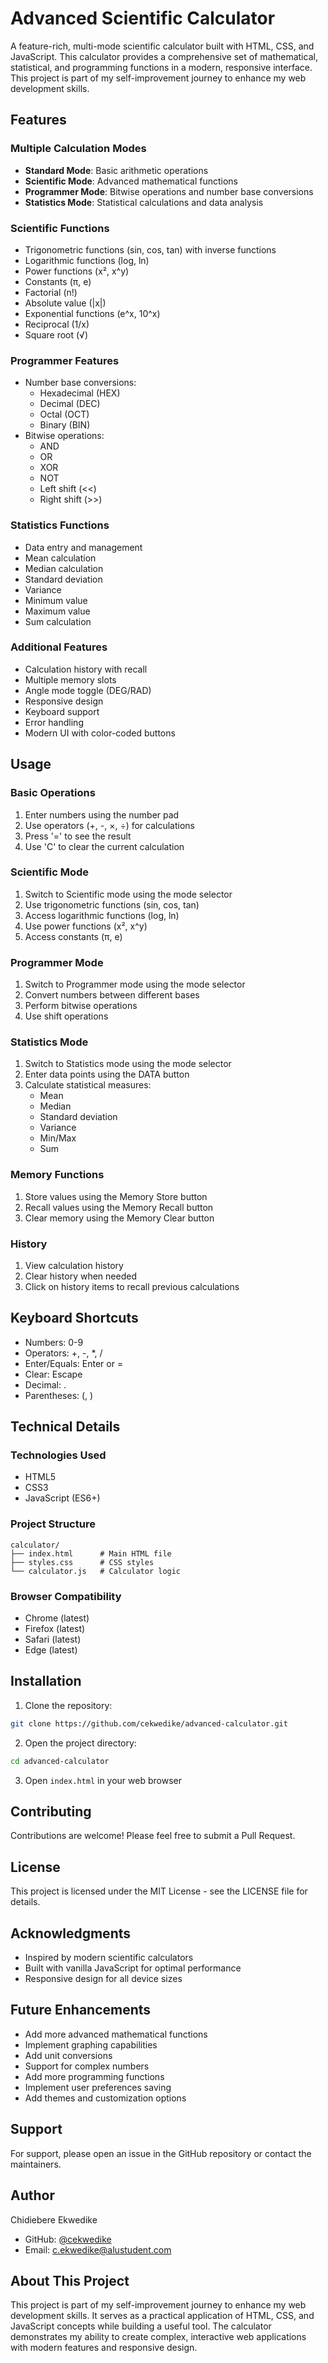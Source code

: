 # Advanced Scientific Calculator

A feature-rich, multi-mode scientific calculator built with HTML, CSS, and JavaScript. This calculator provides a comprehensive set of mathematical, statistical, and programming functions in a modern, responsive interface. This project is part of my self-improvement journey to enhance my web development skills.

## Features

### Multiple Calculation Modes
- **Standard Mode**: Basic arithmetic operations
- **Scientific Mode**: Advanced mathematical functions
- **Programmer Mode**: Bitwise operations and number base conversions
- **Statistics Mode**: Statistical calculations and data analysis

### Scientific Functions
- Trigonometric functions (sin, cos, tan) with inverse functions
- Logarithmic functions (log, ln)
- Power functions (x², x^y)
- Constants (π, e)
- Factorial (n!)
- Absolute value (|x|)
- Exponential functions (e^x, 10^x)
- Reciprocal (1/x)
- Square root (√)

### Programmer Features
- Number base conversions:
  - Hexadecimal (HEX)
  - Decimal (DEC)
  - Octal (OCT)
  - Binary (BIN)
- Bitwise operations:
  - AND
  - OR
  - XOR
  - NOT
  - Left shift (<<)
  - Right shift (>>)

### Statistics Functions
- Data entry and management
- Mean calculation
- Median calculation
- Standard deviation
- Variance
- Minimum value
- Maximum value
- Sum calculation

### Additional Features
- Calculation history with recall
- Multiple memory slots
- Angle mode toggle (DEG/RAD)
- Responsive design
- Keyboard support
- Error handling
- Modern UI with color-coded buttons

## Usage

### Basic Operations
1. Enter numbers using the number pad
2. Use operators (+, -, ×, ÷) for calculations
3. Press '=' to see the result
4. Use 'C' to clear the current calculation

### Scientific Mode
1. Switch to Scientific mode using the mode selector
2. Use trigonometric functions (sin, cos, tan)
3. Access logarithmic functions (log, ln)
4. Use power functions (x², x^y)
5. Access constants (π, e)

### Programmer Mode
1. Switch to Programmer mode using the mode selector
2. Convert numbers between different bases
3. Perform bitwise operations
4. Use shift operations

### Statistics Mode
1. Switch to Statistics mode using the mode selector
2. Enter data points using the DATA button
3. Calculate statistical measures:
   - Mean
   - Median
   - Standard deviation
   - Variance
   - Min/Max
   - Sum

### Memory Functions
1. Store values using the Memory Store button
2. Recall values using the Memory Recall button
3. Clear memory using the Memory Clear button

### History
1. View calculation history
2. Clear history when needed
3. Click on history items to recall previous calculations

## Keyboard Shortcuts
- Numbers: 0-9
- Operators: +, -, *, /
- Enter/Equals: Enter or =
- Clear: Escape
- Decimal: .
- Parentheses: (, )

## Technical Details

### Technologies Used
- HTML5
- CSS3
- JavaScript (ES6+)

### Project Structure
```
calculator/
├── index.html      # Main HTML file
├── styles.css      # CSS styles
└── calculator.js   # Calculator logic
```

### Browser Compatibility
- Chrome (latest)
- Firefox (latest)
- Safari (latest)
- Edge (latest)

## Installation

1. Clone the repository:
```bash
git clone https://github.com/cekwedike/advanced-calculator.git
```

2. Open the project directory:
```bash
cd advanced-calculator
```

3. Open `index.html` in your web browser

## Contributing

Contributions are welcome! Please feel free to submit a Pull Request.

## License

This project is licensed under the MIT License - see the LICENSE file for details.

## Acknowledgments

- Inspired by modern scientific calculators
- Built with vanilla JavaScript for optimal performance
- Responsive design for all device sizes

## Future Enhancements

- Add more advanced mathematical functions
- Implement graphing capabilities
- Add unit conversions
- Support for complex numbers
- Add more programming functions
- Implement user preferences saving
- Add themes and customization options

## Support

For support, please open an issue in the GitHub repository or contact the maintainers.

## Author

Chidiebere Ekwedike
- GitHub: [@cekwedike](https://github.com/cekwedike)
- Email: c.ekwedike@alustudent.com

## About This Project

This project is part of my self-improvement journey to enhance my web development skills. It serves as a practical application of HTML, CSS, and JavaScript concepts while building a useful tool. The calculator demonstrates my ability to create complex, interactive web applications with modern features and responsive design. 